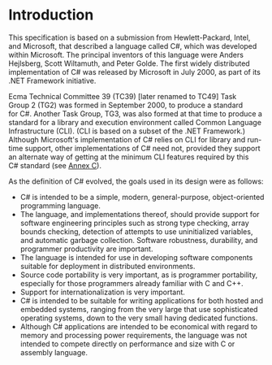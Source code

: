 # Introduction

This specification is based on a submission from Hewlett-Packard, Intel, and Microsoft, that described a language called C#, which was developed within Microsoft. The principal inventors of this language were Anders Hejlsberg, Scott Wiltamuth, and Peter Golde. The first widely distributed implementation of C# was released by Microsoft in July 2000, as part of its .NET Framework initiative.

Ecma Technical Committee 39 (TC39) \[later renamed to TC49\] Task Group 2 (TG2) was formed in September 2000, to produce a standard for C#. Another Task Group, TG3, was also formed at that time to produce a standard for a library and execution environment called Common Language Infrastructure (CLI). (CLI is based on a subset of the .NET Framework.) Although Microsoft's implementation of C# relies on CLI for library and run-time support, other implementations of C# need not, provided they support an alternate way of getting at the minimum CLI features required by this C# standard (see [Annex C](standard-library.md#annex-c-standard-library)).

As the definition of C# evolved, the goals used in its design were as follows:

- C# is intended to be a simple, modern, general-purpose, object-oriented programming language.
- The language, and implementations thereof, should provide support for software engineering principles such as strong type checking, array bounds checking, detection of attempts to use uninitialized variables, and automatic garbage collection. Software robustness, durability, and programmer productivity are important.
- The language is intended for use in developing software components suitable for deployment in distributed environments.
- Source code portability is very important, as is programmer portability, especially for those programmers already familiar with C and C++.
- Support for internationalization is very important.
- C# is intended to be suitable for writing applications for both hosted and embedded systems, ranging from the very large that use sophisticated operating systems, down to the very small having dedicated functions.
- Although C# applications are intended to be economical with regard to memory and processing power requirements, the language was not intended to compete directly on performance and size with C or assembly language.

<!-- 

> Uncomment and update the date before submission to ECMA:

## COPYRIGHT NOTICE

*© 2017 Ecma International*

*This document may be copied, published and distributed to others, and certain derivative works of it may be prepared, copied, published, and distributed, in whole or in part, provided that the above copyright notice and this Copyright License and Disclaimer are included on all such copies and derivative works. The only derivative works that are permissible under this Copyright License and Disclaimer are:*

1. *works which incorporate all or portion of this document for the purpose of providing commentary or explanation (such as an annotated version of the document),*
1. *works which incorporate all or portion of this document for the purpose of incorporating features that provide accessibility,*
1. *translations of this document into languages other than English and into different formats and*
1. *works by making use of this specification in standard conformant products by implementing (e.g. by copy and paste wholly or partly) the functionality therein.*

*However, the content of this document itself may not be modified in any way, including by removing the copyright notice or references to Ecma International, except as required to translate it into languages other than English or into a different format.*

*The official version of an Ecma International document is the English language version on the Ecma International website. In the event of discrepancies between a translated version and the official version, the official version shall govern.*

*The limited permissions granted above are perpetual and will not be revoked by Ecma International or its successors or assigns.*

*This document and the information contained herein is provided on an "AS IS" basis and ECMA INTERNATIONAL DISCLAIMS ALL WARRANTIES, EXPRESS OR IMPLIED, INCLUDING BUT NOT LIMITED TO ANY WARRANTY THAT THE USE OF THE INFORMATION HEREIN WILL NOT INFRINGE ANY OWNERSHIP RIGHTS OR ANY IMPLIED WARRANTIES OF MERCHANTABILITY OR FITNESS FOR A PARTICULAR PURPOSE."*
-->
